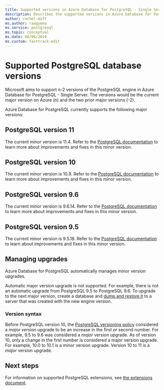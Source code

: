 ```yaml
---
title: Supported versions in Azure Database for PostgreSQL - Single Server
description: Describes the supported versions in Azure Database for PostgreSQL - Single Server.
author: rachel-msft
ms.author: raagyema
ms.service: postgresql
ms.topic: conceptual
ms.date: 08/06/2019
ms.custom: fasttrack-edit
---
```

# Supported PostgreSQL database versions
Microsoft aims to support n-2 versions of the PostgreSQL engine in Azure Database for PostgreSQL - Single Server. The versions would be the current major version on Azure (n) and the two prior major versions (-2).

Azure Database for PostgreSQL currently supports the following major versions:

## PostgreSQL version 11
The current minor version is 11.4. Refer to the [PostgreSQL documentation](https://www.postgresql.org/docs/11/static/release-11-4.html) to learn more about improvements and fixes in this minor version.

## PostgreSQL version 10
The current minor version is 10.9. Refer to the [PostgreSQL documentation](https://www.postgresql.org/docs/10/static/release-10-9.html) to learn more about improvements and fixes in this minor version.

## PostgreSQL version 9.6
The current minor version is 9.6.14. Refer to the [PostgreSQL documentation](https://www.postgresql.org/docs/9.6/static/release-9-6-14.html) to learn more about improvements and fixes in this minor version.

## PostgreSQL version 9.5
The current minor version is 9.5.18. Refer to the [PostgreSQL documentation](https://www.postgresql.org/docs/9.5/static/release-9-5-18.html) to learn about improvements and fixes in this minor version.

## Managing upgrades
Azure Database for PostgreSQL automatically manages minor version upgrades. 

Automatic major version upgrade is not supported. For example, there is not an automatic upgrade from PostgreSQL 9.5 to PostgreSQL 9.6. To upgrade to the next major version, create a database and [dump and restore it](./howto-migrate-using-dump-and-restore.md) to a server that was created with the new engine version.

### Version syntax
Before PostgreSQL version 10, the [PostgreSQL versioning policy](https://www.postgresql.org/support/versioning/) considered a _major version_ upgrade to be an increase in the first _or_ second number. For example, 9.5 to 9.6 was considered a _major_ version upgrade. As of version 10, only a change in the first number is considered a major version upgrade. For example, 10.0 to 10.1 is a _minor_ version upgrade. Version 10 to 11 is a _major_ version upgrade.

## Next steps
For information on supported PostgreSQL extensions, see [the extensions document](concepts-extensions.md).
